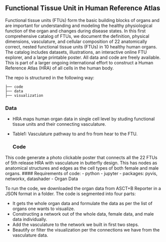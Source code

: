 ## Functional Tissue Unit in Human Reference Atlas

Functional tissue units (FTUs) form the basic building blocks of organs and are important for understanding and modeling the healthy physiological function of the organ and changes during disease states. In this first comprehensive catalog of FTUs, we document the definition, physical dimensions, vasculature, and cellular composition of 22 anatomically correct, nested functional tissue units (FTUs) in 10 healthy human organs. The catalog includes datasets, illustrations, an interactive online FTU explorer, and a large printable poster. All data and code are freely available. This is part of a larger ongoing international effort to construct a Human Reference Atlas (HRA) of all cells in the human body.

The repo is structured in the following way:

```
├── code
├── data
├── visualization
```

  ### Data

- HRA maps human organ data in single cell level by studing functional tissue units and their connecting vasculature.
- Table1: Vasculature pathway to and fro from hear to the FTU.

  
  ### Code

This code generate a photo clickable poster that connects all the 22 FTUs of 5th release HRA with vasculature in butterfly design. This has nodes as anatomical structures and edges as the cell types of both female and male organs.
    #### Requirements of code:
    - python
    - jupyter
    - packages: pyvis, networkx, datashader
    - Organ Data

To run the code, we downloaded the organ data from ASCT+B Reporter in a JSON format in a folder. 
The code is segmented into four parts:
- It gets the whole organ data and formulate the data as per the list of organs one wants to visualize.
- Constructing a network out of the whole data, female data, and male data individually.
- Add the vasculature to the network we built in first two steps.
- Beautify or filter the visualization per the connections we have from the vasculature data.



  
    
